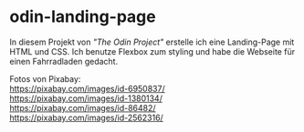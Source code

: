 # odin-landing-page
In diesem Projekt von <em>"The Odin Project"</em> erstelle ich eine Landing-Page mit HTML und CSS. Ich benutze Flexbox zum styling und habe die Webseite für einen Fahrradladen gedacht.

Fotos von Pixabay: <br>
https://pixabay.com/images/id-6950837/ <br>
https://pixabay.com/images/id-1380134/ <br>
https://pixabay.com/images/id-86482/ <br>
https://pixabay.com/images/id-2562316/ <br>
